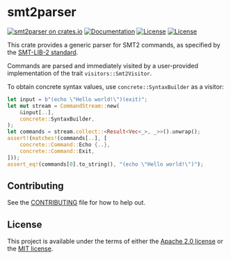 # smt2parser

[![smt2parser on crates.io](https://img.shields.io/crates/v/smt2parser)](https://crates.io/crates/smt2parser)
[![Documentation](https://docs.rs/smt2parser/badge.svg)](https://docs.rs/smt2parser/)
[![License](https://img.shields.io/badge/license-Apache-green.svg)](../LICENSE-APACHE)
[![License](https://img.shields.io/badge/license-MIT-green.svg)](../LICENSE-MIT)

This crate provides a generic parser for SMT2 commands, as specified by the
[SMT-LIB-2 standard](http://smtlib.cs.uiowa.edu/language.shtml).

Commands are parsed and immediately visited by a user-provided
implementation of the trait `visitors::Smt2Visitor`.

To obtain concrete syntax values, use `concrete::SyntaxBuilder` as a
visitor:
```rust
let input = b"(echo \"Hello world!\")(exit)";
let mut stream = CommandStream::new(
    &input[..],
    concrete::SyntaxBuilder,
);
let commands = stream.collect::<Result<Vec<_>, _>>().unwrap();
assert!(matches!(commands[..], [
    concrete::Command::Echo {..},
    concrete::Command::Exit,
]));
assert_eq!(commands[0].to_string(), "(echo \"Hello world!\")");
```

## Contributing

See the [CONTRIBUTING](../CONTRIBUTING.md) file for how to help out.

## License

This project is available under the terms of either the [Apache 2.0 license](../LICENSE-APACHE) or the [MIT
license](../LICENSE-MIT).

<!--
README.md is generated from README.tpl by cargo readme. To regenerate:

cargo install cargo-readme
cargo readme | sed -e 's/\`/`/g; s/`\]/`/g;' > README.md
-->
